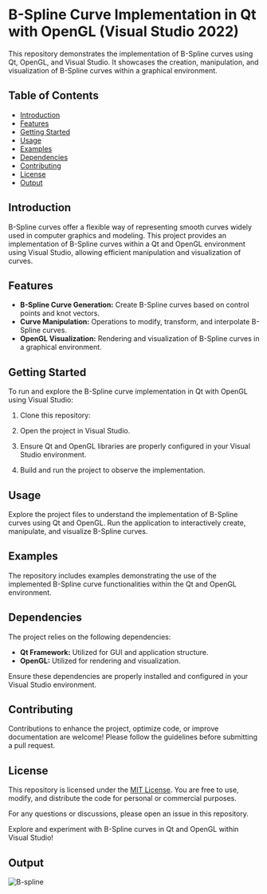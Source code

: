 # B-Spline Curve Implementation in Qt with OpenGL (Visual Studio 2022)

This repository demonstrates the implementation of B-Spline curves using Qt, OpenGL, and Visual Studio. It showcases the creation, manipulation, and visualization of B-Spline curves within a graphical environment.

## Table of Contents

- [Introduction](#introduction)
- [Features](#features)
- [Getting Started](#getting-started)
- [Usage](#usage)
- [Examples](#examples)
- [Dependencies](#dependencies)
- [Contributing](#contributing)
- [License](#license)
- [Output](#output)

## Introduction

B-Spline curves offer a flexible way of representing smooth curves widely used in computer graphics and modeling. This project provides an implementation of B-Spline curves within a Qt and OpenGL environment using Visual Studio, allowing efficient manipulation and visualization of curves.

## Features

- **B-Spline Curve Generation:** Create B-Spline curves based on control points and knot vectors.
- **Curve Manipulation:** Operations to modify, transform, and interpolate B-Spline curves.
- **OpenGL Visualization:** Rendering and visualization of B-Spline curves in a graphical environment.

## Getting Started

To run and explore the B-Spline curve implementation in Qt with OpenGL using Visual Studio:

1. Clone this repository:

2. Open the project in Visual Studio.

3. Ensure Qt and OpenGL libraries are properly configured in your Visual Studio environment.

4. Build and run the project to observe the implementation.

## Usage

Explore the project files to understand the implementation of B-Spline curves using Qt and OpenGL. Run the application to interactively create, manipulate, and visualize B-Spline curves.

## Examples

The repository includes examples demonstrating the use of the implemented B-Spline curve functionalities within the Qt and OpenGL environment.

## Dependencies

The project relies on the following dependencies:

- **Qt Framework:** Utilized for GUI and application structure.
- **OpenGL:** Utilized for rendering and visualization.

Ensure these dependencies are properly installed and configured in your Visual Studio environment.

## Contributing

Contributions to enhance the project, optimize code, or improve documentation are welcome! Please follow the guidelines before submitting a pull request.

## License

This repository is licensed under the [MIT License](LICENSE). You are free to use, modify, and distribute the code for personal or commercial purposes.

For any questions or discussions, please open an issue in this repository.

Explore and experiment with B-Spline curves in Qt and OpenGL within Visual Studio!

## Output
![B-spline](https://github.com/Coderanildangi/CAGD/assets/149321466/c6486200-de60-482b-90a8-8368ef713a68)

